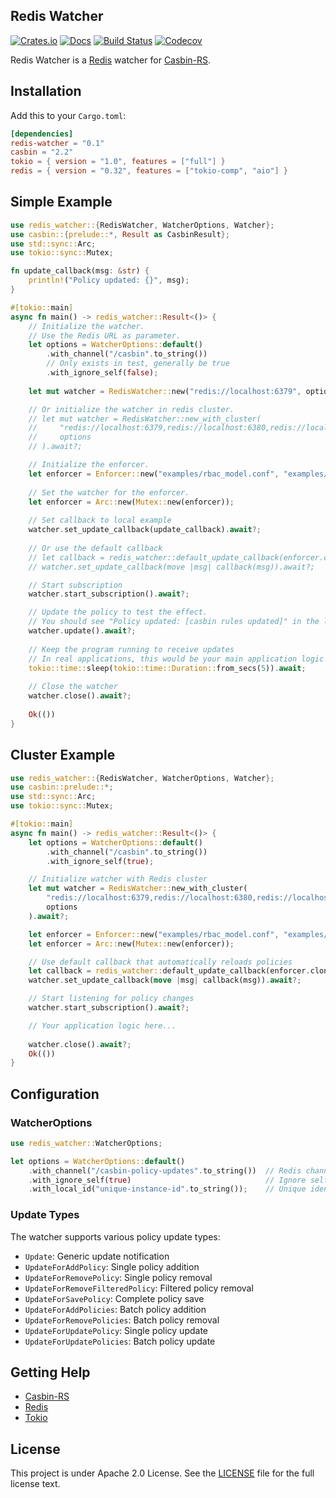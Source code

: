 Redis Watcher
---

[![Crates.io](https://img.shields.io/crates/v/redis-watcher.svg)](https://crates.io/crates/redis-watcher)
[![Docs](https://docs.rs/redis-watcher/badge.svg)](https://docs.rs/redis-watcher)
[![Build Status](https://github.com/casbin-rs/redis-watcher/actions/workflows/ci.yml/badge.svg)](https://github.com/casbin-rs/redis-watcher/actions/workflows/ci.yml)
[![Codecov](https://codecov.io/gh/casbin-rs/redis-watcher/branch/master/graph/badge.svg)](https://codecov.io/gh/casbin-rs/redis-watcher)


Redis Watcher is a [Redis](http://redis.io) watcher for [Casbin-RS](https://github.com/casbin/casbin-rs).

## Installation

Add this to your `Cargo.toml`:

```toml
[dependencies]
redis-watcher = "0.1"
casbin = "2.2"
tokio = { version = "1.0", features = ["full"] }
redis = { version = "0.32", features = ["tokio-comp", "aio"] }
```

## Simple Example

```rust
use redis_watcher::{RedisWatcher, WatcherOptions, Watcher};
use casbin::{prelude::*, Result as CasbinResult};
use std::sync::Arc;
use tokio::sync::Mutex;

fn update_callback(msg: &str) {
    println!("Policy updated: {}", msg);
}

#[tokio::main]
async fn main() -> redis_watcher::Result<()> {
    // Initialize the watcher.
    // Use the Redis URL as parameter.
    let options = WatcherOptions::default()
        .with_channel("/casbin".to_string())
        // Only exists in test, generally be true
        .with_ignore_self(false);
    
    let mut watcher = RedisWatcher::new("redis://localhost:6379", options).await?;

    // Or initialize the watcher in redis cluster.
    // let mut watcher = RedisWatcher::new_with_cluster(
    //     "redis://localhost:6379,redis://localhost:6380,redis://localhost:6381",
    //     options
    // ).await?;

    // Initialize the enforcer.
    let enforcer = Enforcer::new("examples/rbac_model.conf", "examples/rbac_policy.csv").await.unwrap();
    
    // Set the watcher for the enforcer.
    let enforcer = Arc::new(Mutex::new(enforcer));
    
    // Set callback to local example
    watcher.set_update_callback(update_callback).await?;
    
    // Or use the default callback
    // let callback = redis_watcher::default_update_callback(enforcer.clone());
    // watcher.set_update_callback(move |msg| callback(msg)).await?;

    // Start subscription
    watcher.start_subscription().await?;

    // Update the policy to test the effect.
    // You should see "Policy updated: [casbin rules updated]" in the log.
    watcher.update().await?;
    
    // Keep the program running to receive updates
    // In real applications, this would be your main application logic
    tokio::time::sleep(tokio::time::Duration::from_secs(5)).await;
    
    // Close the watcher
    watcher.close().await?;
    
    Ok(())
}
```

## Cluster Example

```rust
use redis_watcher::{RedisWatcher, WatcherOptions, Watcher};
use casbin::prelude::*;
use std::sync::Arc;
use tokio::sync::Mutex;

#[tokio::main]
async fn main() -> redis_watcher::Result<()> {
    let options = WatcherOptions::default()
        .with_channel("/casbin".to_string())
        .with_ignore_self(true);

    // Initialize watcher with Redis cluster
    let mut watcher = RedisWatcher::new_with_cluster(
        "redis://localhost:6379,redis://localhost:6380,redis://localhost:6381",
        options
    ).await?;

    let enforcer = Enforcer::new("examples/rbac_model.conf", "examples/rbac_policy.csv").await.unwrap();
    let enforcer = Arc::new(Mutex::new(enforcer));

    // Use default callback that automatically reloads policies
    let callback = redis_watcher::default_update_callback(enforcer.clone());
    watcher.set_update_callback(move |msg| callback(msg)).await?;

    // Start listening for policy changes
    watcher.start_subscription().await?;

    // Your application logic here...
    
    watcher.close().await?;
    Ok(())
}
```

## Configuration

### WatcherOptions

```rust
use redis_watcher::WatcherOptions;

let options = WatcherOptions::default()
    .with_channel("/casbin-policy-updates".to_string())  // Redis channel name
    .with_ignore_self(true)                              // Ignore self-generated updates
    .with_local_id("unique-instance-id".to_string());    // Unique identifier for this instance
```

### Update Types

The watcher supports various policy update types:

- `Update`: Generic update notification
- `UpdateForAddPolicy`: Single policy addition
- `UpdateForRemovePolicy`: Single policy removal
- `UpdateForRemoveFilteredPolicy`: Filtered policy removal
- `UpdateForSavePolicy`: Complete policy save
- `UpdateForAddPolicies`: Batch policy addition
- `UpdateForRemovePolicies`: Batch policy removal
- `UpdateForUpdatePolicy`: Single policy update
- `UpdateForUpdatePolicies`: Batch policy update

## Getting Help

- [Casbin-RS](https://github.com/casbin/casbin-rs)
- [Redis](https://github.com/redis-rs/redis-rs)
- [Tokio](https://tokio.rs)

## License

This project is under Apache 2.0 License. See the [LICENSE](LICENSE) file for the full license text.
